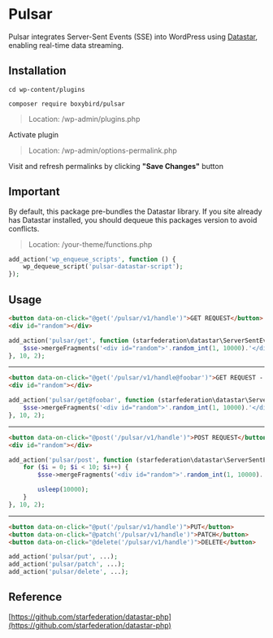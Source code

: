 # Pulsar

Pulsar integrates Server-Sent Events (SSE) into WordPress using [Datastar](https://data-star.dev/), enabling real-time data streaming.

## Installation

```
cd wp-content/plugins
```

```
composer require boxybird/pulsar
```

> Location: /wp-admin/plugins.php

Activate plugin

> Location: /wp-admin/options-permalink.php

Visit and refresh permalinks by clicking **"Save Changes"** button

## Important

By default, this package pre-bundles the Datastar library. If you site already has Datastar installed, you should dequeue this
packages version to avoid conflicts.

> Location: /your-theme/functions.php

```php
add_action('wp_enqueue_scripts', function () {
    wp_dequeue_script('pulsar-datastar-script');
});
```

## Usage

```HTML
<button data-on-click="@get('/pulsar/v1/handle')">GET REQUEST</button>
<div id="random"></div>
```

```PHP
add_action('pulsar/get', function (starfederation\datastar\ServerSentEventGenerator $sse, array $params) {
    $sse->mergeFragments('<div id="random">'.random_int(1, 10000).'</div>');
}, 10, 2);
```

---

```HTML
<button data-on-click="@get('/pulsar/v1/handle@foobar')">GET REQUEST - @FOOBAR</button>
<div id="random"></div>
```

```PHP
add_action('pulsar/get@foobar', function (starfederation\datastar\ServerSentEventGenerator $sse, array $params) {
    $sse->mergeFragments('<div id="random">'.random_int(1, 10000).'</div>');
}, 10, 2);
```

---

```HTML
<button data-on-click="@post('/pulsar/v1/handle')">POST REQUEST</button>
<div id="random"></div>
```

```PHP
add_action('pulsar/post', function (starfederation\datastar\ServerSentEventGenerator $sse, array $params) {
    for ($i = 0; $i < 10; $i++) {
        $sse->mergeFragments('<div id="random">'.random_int(1, 10000).'</div>');

        usleep(10000);
    }
}, 10, 2);
```

---

```HTML
<button data-on-click="@put('/pulsar/v1/handle')">PUT</button>
<button data-on-click="@patch('/pulsar/v1/handle')">PATCH</button>
<button data-on-click="@delete('/pulsar/v1/handle')">DELETE</button>
```

```PHP
add_action('pulsar/put', ...);
add_action('pulsar/patch', ...);
add_action('pulsar/delete', ...);
```

## Reference

[https://github.com/starfederation/datastar-php](https://github.com/starfederation/datastar-php)